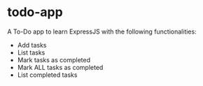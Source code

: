 # todo-app
A To-Do app to learn ExpressJS with the following functionalities:
- Add tasks
- List tasks
- Mark tasks as completed
- Mark ALL tasks as completed
- List completed tasks